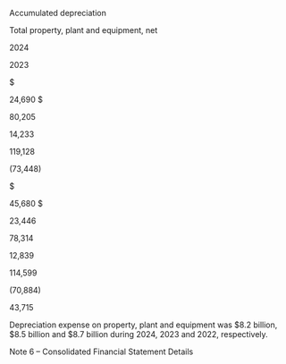 Accumulated depreciation

Total property, plant and equipment, net

2024

2023

$

24,690  $

80,205

14,233

119,128

(73,448)

$

45,680  $

23,446

78,314

12,839

114,599

(70,884)

43,715

Depreciation  expense  on  property,  plant  and  equipment  was  $8.2  billion,  $8.5  billion  and  $8.7  billion  during  2024,  2023  and
2022, respectively.

Note 6 – Consolidated Financial Statement Details